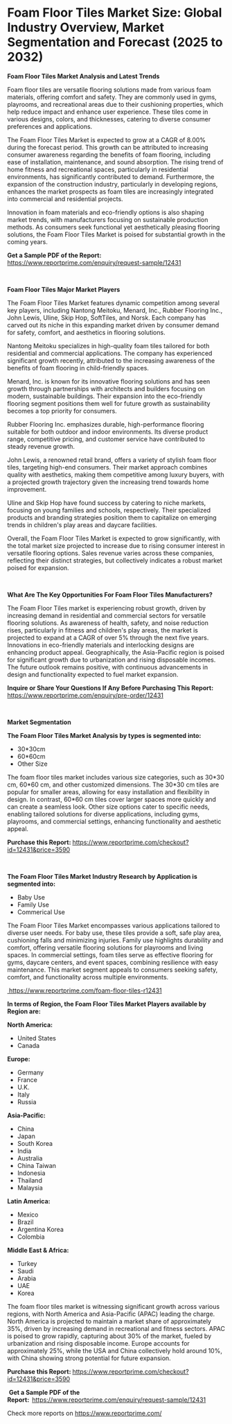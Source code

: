 <p><h1>Foam Floor Tiles Market Size: Global Industry Overview, Market Segmentation and Forecast (2025 to 2032)</h1></p><p><strong>Foam Floor Tiles Market Analysis and Latest Trends</strong></p>
<p><p>Foam floor tiles are versatile flooring solutions made from various foam materials, offering comfort and safety. They are commonly used in gyms, playrooms, and recreational areas due to their cushioning properties, which help reduce impact and enhance user experience. These tiles come in various designs, colors, and thicknesses, catering to diverse consumer preferences and applications.</p><p>The Foam Floor Tiles Market is expected to grow at a CAGR of 8.00% during the forecast period. This growth can be attributed to increasing consumer awareness regarding the benefits of foam flooring, including ease of installation, maintenance, and sound absorption. The rising trend of home fitness and recreational spaces, particularly in residential environments, has significantly contributed to demand. Furthermore, the expansion of the construction industry, particularly in developing regions, enhances the market prospects as foam tiles are increasingly integrated into commercial and residential projects. </p><p>Innovation in foam materials and eco-friendly options is also shaping market trends, with manufacturers focusing on sustainable production methods. As consumers seek functional yet aesthetically pleasing flooring solutions, the Foam Floor Tiles Market is poised for substantial growth in the coming years.</p></p>
<p><strong>Get a Sample PDF of the Report:&nbsp;</strong> <a href="https://www.reportprime.com/enquiry/request-sample/12431?utm_campaign=3228&utm_medium=2&utm_source=Github&utm_content=ia&utm_term=18032025&utm_id=foam-floor-tiles">https://www.reportprime.com/enquiry/request-sample/12431</a></p>
<p>&nbsp;</p>
<p><strong>Foam Floor Tiles Major Market Players</strong></p>
<p><p>The Foam Floor Tiles Market features dynamic competition among several key players, including Nantong Meitoku, Menard, Inc., Rubber Flooring Inc., John Lewis, Uline, Skip Hop, SoftTiles, and Norsk. Each company has carved out its niche in this expanding market driven by consumer demand for safety, comfort, and aesthetics in flooring solutions.</p><p>Nantong Meitoku specializes in high-quality foam tiles tailored for both residential and commercial applications. The company has experienced significant growth recently, attributed to the increasing awareness of the benefits of foam flooring in child-friendly spaces. </p><p>Menard, Inc. is known for its innovative flooring solutions and has seen growth through partnerships with architects and builders focusing on modern, sustainable buildings. Their expansion into the eco-friendly flooring segment positions them well for future growth as sustainability becomes a top priority for consumers.</p><p>Rubber Flooring Inc. emphasizes durable, high-performance flooring suitable for both outdoor and indoor environments. Its diverse product range, competitive pricing, and customer service have contributed to steady revenue growth. </p><p>John Lewis, a renowned retail brand, offers a variety of stylish foam floor tiles, targeting high-end consumers. Their market approach combines quality with aesthetics, making them competitive among luxury buyers, with a projected growth trajectory given the increasing trend towards home improvement.</p><p>Uline and Skip Hop have found success by catering to niche markets, focusing on young families and schools, respectively. Their specialized products and branding strategies position them to capitalize on emerging trends in children's play areas and daycare facilities.</p><p>Overall, the Foam Floor Tiles Market is expected to grow significantly, with the total market size projected to increase due to rising consumer interest in versatile flooring options. Sales revenue varies across these companies, reflecting their distinct strategies, but collectively indicates a robust market poised for expansion.</p></p>
<p>&nbsp;</p>
<p><strong>What Are The Key Opportunities For Foam Floor Tiles Manufacturers?</strong></p>
<p><p>The Foam Floor Tiles market is experiencing robust growth, driven by increasing demand in residential and commercial sectors for versatile flooring solutions. As awareness of health, safety, and noise reduction rises, particularly in fitness and children's play areas, the market is projected to expand at a CAGR of over 5% through the next five years. Innovations in eco-friendly materials and interlocking designs are enhancing product appeal. Geographically, the Asia-Pacific region is poised for significant growth due to urbanization and rising disposable incomes. The future outlook remains positive, with continuous advancements in design and functionality expected to fuel market expansion.</p></p>
<p><strong>Inquire or Share Your Questions If Any Before Purchasing This Report:</strong> <a href="https://www.reportprime.com/enquiry/pre-order/12431?utm_campaign=3228&utm_medium=2&utm_source=Github&utm_content=ia&utm_term=18032025&utm_id=foam-floor-tiles">https://www.reportprime.com/enquiry/pre-order/12431</a></p>
<p>&nbsp;</p>
<p><strong>Market Segmentation</strong></p>
<p><strong>The Foam Floor Tiles Market Analysis by types is segmented into:</strong></p>
<p><ul><li>30*30cm</li><li>60*60cm</li><li>Other Size</li></ul></p>
<p><p>The foam floor tiles market includes various size categories, such as 30*30 cm, 60*60 cm, and other customized dimensions. The 30*30 cm tiles are popular for smaller areas, allowing for easy installation and flexibility in design. In contrast, 60*60 cm tiles cover larger spaces more quickly and can create a seamless look. Other size options cater to specific needs, enabling tailored solutions for diverse applications, including gyms, playrooms, and commercial settings, enhancing functionality and aesthetic appeal.</p></p>
<p><strong>Purchase this Report:&nbsp;</strong><a href="https://www.reportprime.com/checkout?id=12431&price=3590&utm_campaign=3228&utm_medium=2&utm_source=Github&utm_content=ia&utm_term=18032025&utm_id=foam-floor-tiles">https://www.reportprime.com/checkout?id=12431&price=3590</a></p>
<p>&nbsp;</p>
<p><strong>The Foam Floor Tiles Market Industry Research by Application is segmented into:</strong></p>
<p><ul><li>Baby Use</li><li>Family Use</li><li>Commerical Use</li></ul></p>
<p><p>The Foam Floor Tiles Market encompasses various applications tailored to diverse user needs. For baby use, these tiles provide a soft, safe play area, cushioning falls and minimizing injuries. Family use highlights durability and comfort, offering versatile flooring solutions for playrooms and living spaces. In commercial settings, foam tiles serve as effective flooring for gyms, daycare centers, and event spaces, combining resilience with easy maintenance. This market segment appeals to consumers seeking safety, comfort, and functionality across multiple environments.</p></p>
<p><a href="https://www.reportprime.com/foam-floor-tiles-r12431?utm_campaign=3228&utm_medium=2&utm_source=Github&utm_content=ia&utm_term=18032025&utm_id=foam-floor-tiles">&nbsp;https://www.reportprime.com/foam-floor-tiles-r12431</a></p>
<p><strong>In terms of Region, the Foam Floor Tiles Market Players available by Region are:</strong></p>
<p>
    <p> <strong> North America: </strong>
        <ul>
            <li>United States</li>
            <li>Canada</li>
        </ul>
        </p> 
    <p> <strong> Europe: </strong>
        <ul>
            <li>Germany</li>
            <li>France</li>
            <li>U.K.</li>
            <li>Italy</li>
            <li>Russia</li>
        </ul>
        </p> 
    <p> <strong> Asia-Pacific: </strong>
        <ul>
            <li>China</li>
            <li>Japan</li>
            <li>South Korea</li>
            <li>India</li>
            <li>Australia</li>
            <li>China Taiwan</li>
            <li>Indonesia</li>
            <li>Thailand</li>
            <li>Malaysia</li>
        </ul>
        </p> 
    <p> <strong> Latin America: </strong>
        <ul>
            <li>Mexico</li>
            <li>Brazil</li>
            <li>Argentina Korea</li>
            <li>Colombia</li>
        </ul>
        </p> 
    <p> <strong> Middle East & Africa: </strong>
        <ul>
            <li>Turkey</li>
            <li>Saudi</li>
            <li>Arabia</li>
            <li>UAE</li>
            <li>Korea</li>
        </ul>
    </p>
    </p>
<p><p>The foam floor tiles market is witnessing significant growth across various regions, with North America and Asia-Pacific (APAC) leading the charge. North America is projected to maintain a market share of approximately 35%, driven by increasing demand in recreational and fitness sectors. APAC is poised to grow rapidly, capturing about 30% of the market, fueled by urbanization and rising disposable income. Europe accounts for approximately 25%, while the USA and China collectively hold around 10%, with China showing strong potential for future expansion.</p></p>
<p><strong>Purchase this Report: </strong><a href="https://www.reportprime.com/checkout?id=12431&price=3590&utm_campaign=3228&utm_medium=2&utm_source=Github&utm_content=ia&utm_term=18032025&utm_id=foam-floor-tiles">https://www.reportprime.com/checkout?id=12431&price=3590</a></p>
<p>&nbsp;<strong>Get a Sample PDF of the Report:&nbsp;&nbsp;</strong><a href="https://www.reportprime.com/enquiry/request-sample/12431?utm_campaign=3228&utm_medium=2&utm_source=Github&utm_content=ia&utm_term=18032025&utm_id=foam-floor-tiles">https://www.reportprime.com/enquiry/request-sample/12431</a></p>
<p><strong></strong></p>
<p>Check more reports on <a href="https://www.reportprime.com/?utm_campaign=3228&utm_medium=2&utm_source=Github&utm_content=ia&utm_term=18032025&utm_id=foam-floor-tiles">https://www.reportprime.com/</a></p>